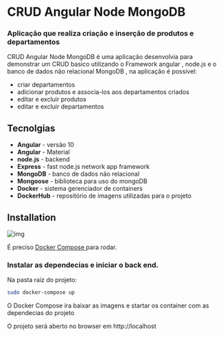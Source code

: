 # CRUD Angular Node MongoDB
### Aplicação que realiza criação e inserção de produtos e departamentos





CRUD Angular Node MongoDB é uma aplicação desenvolvia para demonstrar um CRUD basico utilizando o Framework angular , node.js e o banco de dados não relacional MongoDB , na aplicação é possível:

- criar departamentos
- adicionar produtos e associa-los aos departamentos criados
- editar e excluir produtos
- editar e excluir departamentos





## Tecnolgias


- __Angular__ - versão 10
- __Angular__ -  Material
- __node.js__ - backend
- __Express__ - fast node.js network app framework
- __MongoDB__ - banco de dados não relacional
- __Mongoose__ - biblioteca para uso do mongoDB
- __Docker__ - sistema gerenciador de containers
- __DockerHub__ - repositório de imagens utilizadas para o projeto



## Installation
![img](http://i.imgur.com/yourfilename.png)

É preciso [Docker Compose ](https://docs.docker.com/compose/install/)  para rodar.

### Instalar as dependecias e iniciar o back end.
 Na pasta raiz do projeto:

```sh
sudo docker-compose up
```

O Docker Compose ira baixar as imagens e startar os container com as dependecias do projeto

 O projeto será aberto no browser em http://localhost









